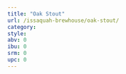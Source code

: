 ```yaml
---
title: "Oak Stout"
url: /issaquah-brewhouse/oak-stout/
category: 
style: 
abv: 0
ibu: 0
srm: 0
upc: 0
---
```


